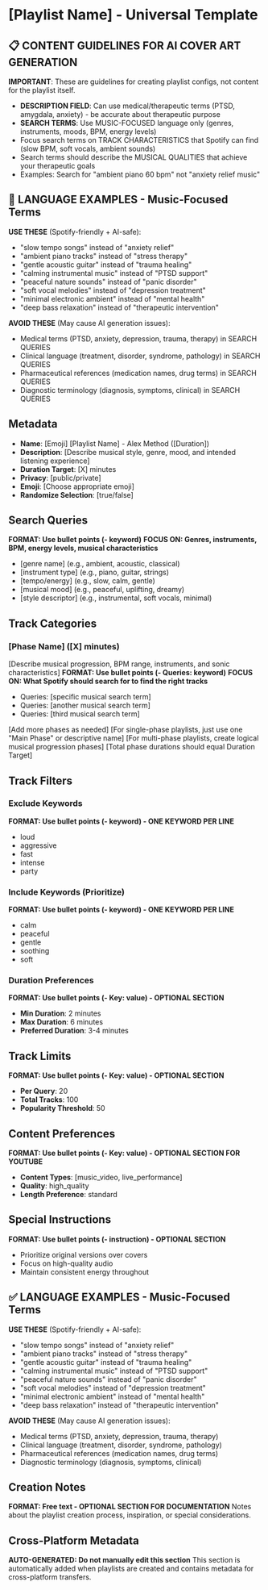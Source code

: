 # [Playlist Name] - Universal Template

<!-- =============================================== -->

<!-- INSTRUCTIONS FOR CREATING PLAYLIST CONFIGS    -->

<!-- DO NOT COPY THIS SECTION TO ACTUAL PLAYLISTS  -->

<!-- =============================================== -->

## 📋 CONTENT GUIDELINES FOR AI COVER ART GENERATION

**IMPORTANT**: These are guidelines for creating playlist configs, not content for the playlist itself.

- **DESCRIPTION FIELD**: Can use medical/therapeutic terms (PTSD, amygdala, anxiety) - be accurate about therapeutic purpose
- **SEARCH TERMS**: Use MUSIC-FOCUSED language only (genres, instruments, moods, BPM, energy levels)
- Focus search terms on TRACK CHARACTERISTICS that Spotify can find (slow BPM, soft vocals, ambient sounds)
- Search terms should describe the MUSICAL QUALITIES that achieve your therapeutic goals
- Examples: Search for "ambient piano 60 bpm" not "anxiety relief music"

## 🎵 LANGUAGE EXAMPLES - Music-Focused Terms

**USE THESE** (Spotify-friendly + AI-safe):

- "slow tempo songs" instead of "anxiety relief"
- "ambient piano tracks" instead of "stress therapy"
- "gentle acoustic guitar" instead of "trauma healing"
- "calming instrumental music" instead of "PTSD support"
- "peaceful nature sounds" instead of "panic disorder"
- "soft vocal melodies" instead of "depression treatment"
- "minimal electronic ambient" instead of "mental health"
- "deep bass relaxation" instead of "therapeutic intervention"

**AVOID THESE** (May cause AI generation issues):

- Medical terms (PTSD, anxiety, depression, trauma, therapy) in SEARCH QUERIES
- Clinical language (treatment, disorder, syndrome, pathology) in SEARCH QUERIES
- Pharmaceutical references (medication names, drug terms) in SEARCH QUERIES
- Diagnostic terminology (diagnosis, symptoms, clinical) in SEARCH QUERIES

<!-- =============================================== -->

<!-- ACTUAL TEMPLATE STARTS HERE                    -->

<!-- COPY EVERYTHING BELOW FOR NEW PLAYLISTS       -->

<!-- =============================================== -->

## Metadata

- **Name**: [Emoji] [Playlist Name] - Alex Method ([Duration])
- **Description**: [Describe musical style, genre, mood, and intended listening experience]
- **Duration Target**: [X] minutes
- **Privacy**: [public/private]
- **Emoji**: [Choose appropriate emoji]
- **Randomize Selection**: [true/false]

## Search Queries

**FORMAT: Use bullet points (- keyword)**
**FOCUS ON: Genres, instruments, BPM, energy levels, musical characteristics**

- [genre name] (e.g., ambient, acoustic, classical)
- [instrument type] (e.g., piano, guitar, strings)
- [tempo/energy] (e.g., slow, calm, gentle)
- [musical mood] (e.g., peaceful, uplifting, dreamy)
- [style descriptor] (e.g., instrumental, soft vocals, minimal)

## Track Categories

### [Phase Name] ([X] minutes)

[Describe musical progression, BPM range, instruments, and sonic characteristics]
**FORMAT: Use bullet points (- Queries: keyword)**
**FOCUS ON: What Spotify should search for to find the right tracks**

- Queries: [specific musical search term]
- Queries: [another musical search term]
- Queries: [third musical search term]

[Add more phases as needed]
[For single-phase playlists, just use one "Main Phase" or descriptive name]
[For multi-phase playlists, create logical musical progression phases]
[Total phase durations should equal Duration Target]

## Track Filters

### Exclude Keywords

**FORMAT: Use bullet points (- keyword) - ONE KEYWORD PER LINE**

- loud
- aggressive
- fast
- intense
- party

### Include Keywords (Prioritize)

**FORMAT: Use bullet points (- keyword) - ONE KEYWORD PER LINE**

- calm
- peaceful
- gentle
- soothing
- soft

### Duration Preferences

**FORMAT: Use bullet points (- **Key**: value) - OPTIONAL SECTION**

- **Min Duration**: 2 minutes
- **Max Duration**: 6 minutes
- **Preferred Duration**: 3-4 minutes

## Track Limits

**FORMAT: Use bullet points (- **Key**: value) - OPTIONAL SECTION**

- **Per Query**: 20
- **Total Tracks**: 100
- **Popularity Threshold**: 50

## Content Preferences

**FORMAT: Use bullet points (- **Key**: value) - OPTIONAL SECTION FOR YOUTUBE**

- **Content Types**: [music_video, live_performance]
- **Quality**: high_quality
- **Length Preference**: standard

## Special Instructions

**FORMAT: Use bullet points (- instruction) - OPTIONAL SECTION**

- Prioritize original versions over covers
- Focus on high-quality audio
- Maintain consistent energy throughout

## ✅ LANGUAGE EXAMPLES - Music-Focused Terms

**USE THESE** (Spotify-friendly + AI-safe):

- "slow tempo songs" instead of "anxiety relief"
- "ambient piano tracks" instead of "stress therapy"
- "gentle acoustic guitar" instead of "trauma healing"
- "calming instrumental music" instead of "PTSD support"
- "peaceful nature sounds" instead of "panic disorder"
- "soft vocal melodies" instead of "depression treatment"
- "minimal electronic ambient" instead of "mental health"
- "deep bass relaxation" instead of "therapeutic intervention"

**AVOID THESE** (May cause AI generation issues):

- Medical terms (PTSD, anxiety, depression, trauma, therapy)
- Clinical language (treatment, disorder, syndrome, pathology)
- Pharmaceutical references (medication names, drug terms)
- Diagnostic terminology (diagnosis, symptoms, clinical)

## Creation Notes

**FORMAT: Free text - OPTIONAL SECTION FOR DOCUMENTATION**
Notes about the playlist creation process, inspiration, or special considerations.

## Cross-Platform Metadata

**AUTO-GENERATED: Do not manually edit this section**
This section is automatically added when playlists are created and contains metadata for cross-platform transfers.
